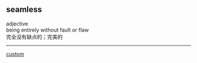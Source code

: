 ## seamless  
adjective  
being entirely without fault or flaw  
完全没有缺点的；完美的  

----  

[custom](38.md)  